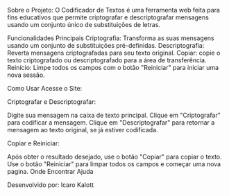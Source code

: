 Sobre o Projeto:
O Codificador de Textos é uma ferramenta web feita para fins educativos que permite criptografar e descriptografar mensagens usando um conjunto único de substituições de letras.

Funcionalidades Principais
Criptografia: Transforma as suas mensagens usando um conjunto de substituições pré-definidas.
Descriptografia: Reverta mensagens criptografadas para seu texto original.
Copiar: copie o texto criptografado ou descriptografado para a área de transferência.
Reinício: Limpe todos os campos com o botão "Reiniciar" para iniciar uma nova sessão.

Como Usar
Acesse o Site:


Criptografar e Descriptografar:

Digite sua mensagem na caixa de texto principal.
Clique em "Criptografar" para codificar a mensagem.
Clique em "Descriptografar" para retornar a mensagem ao texto original, se já estiver codificada.


Copiar e Reiniciar:

Após obter o resultado desejado, use o botão "Copiar" para copiar o texto.
Use o botão "Reiniciar" para limpar todos os campos e começar uma nova pagina.
Onde Encontrar Ajuda

Desenvolvido por: Icaro Kalott
